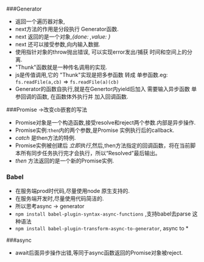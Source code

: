 ###Generator
- 返回一个遍历器对象,
- next方法的作用是分段执行 Generator函数.
- next 返回的是一个对象,*{done: ,value: }*
- next 还可以接受参数,向内输入数据.
- 使用指针对象的throw抛出错误, 可以实现error发出/捕获 时间和空间上的分离.
- "Thunk"函数就是一种传名调用的实现.
- js是传值调用,它的 "Thunk"实现是把多参函数 转成 单参函数.eg: `fs.readFile(a,cb)` => `fs.readFile(a)(cb)`
- Generator的函数自执行,就是在Genertor内yield后加入 需要输入异步函数 单参回调的函数, 在函数体外执行并 加入回调函数.

###Promise ->改变cb嵌套的写法
- Promise对象是一个构造函数,接受resolve和reject两个参数.内部是异步操作.
- Promise实例:`then`内的两个参数,是Promise 实例执行后的callback.
- *catch* 是then方法的特例.
- Promise实例被创建后 *立即执行*,然后,then方法指定的回调函数，将在当前脚本所有同步任务执行完才会执行，所以“Resolved”最后输出。
- *then* 方法返回的是一个新的Promise实例.

### Babel
- 在服务端prod时代码,尽量使用node 原生支持的.
- 在服务端开发时,尽量使用代码简洁的.
- 所以思考async -> generator
- `npm install babel-plugin-syntax-async-functions` ,支持babel去parse 这种语法
- `npm install babel-plugin-transform-async-to-generator`, async to *

###async
- await后面异步操作出错,等同于async函数返回的Promise对象被reject.
